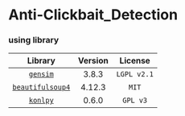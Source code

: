 # Anti-Clickbait_Detection


### using library
| Library | Version | License | 
|:---:|:---:|:---:|
| [`gensim`](https://radimrehurek.com/gensim/index.html) | 3.8.3 | `LGPL v2.1` |
| [`beautifulsoup4`](https://www.crummy.com/software/BeautifulSoup/) | 4.12.3 | `MIT` |
| [`konlpy`](https://konlpy.org/en) | 0.6.0 | `GPL v3` |